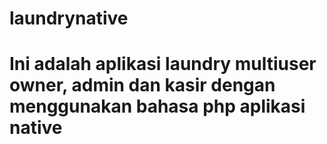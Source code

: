 # laundrynative
# Ini adalah aplikasi laundry multiuser owner, admin dan kasir dengan menggunakan bahasa php aplikasi native